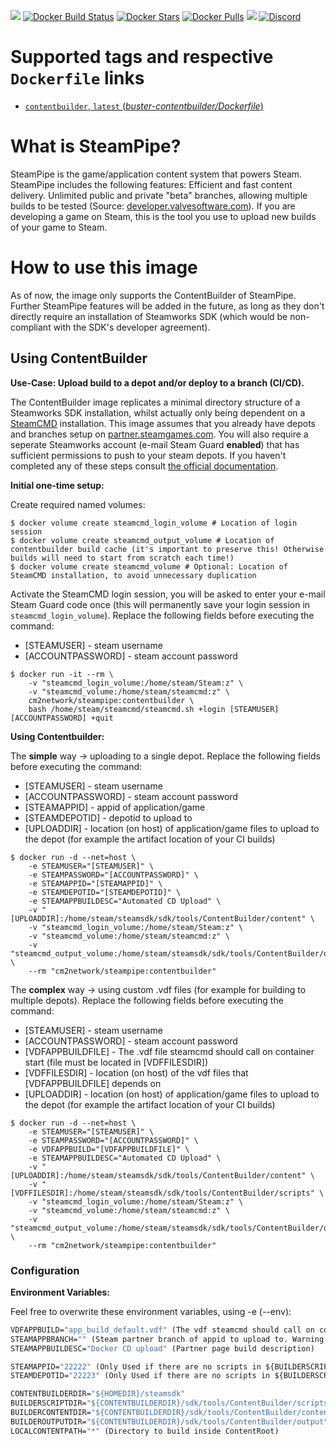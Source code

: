 [![](https://img.shields.io/codacy/grade/1b1767e24dfe4c3dbb869ef9fe2e4b4d.svg)](https://hub.docker.com/r/cm2network/steampipe/) [![Docker Build Status](https://img.shields.io/docker/cloud/build/cm2network/steampipe.svg)](https://hub.docker.com/r/cm2network/steampipe/) [![Docker Stars](https://img.shields.io/docker/stars/cm2network/steampipe.svg)](https://hub.docker.com/r/cm2network/steampipe/) [![Docker Pulls](https://img.shields.io/docker/pulls/cm2network/steampipe.svg)](https://hub.docker.com/r/cm2network/steampipe/) [![](https://img.shields.io/docker/image-size/cm2network/steampipe)](https://img.shields.io/docker/image-size/cm2network/steampipe) [![Discord](https://img.shields.io/discord/747067734029893653)](https://discord.gg/7ntmAwM)
# Supported tags and respective `Dockerfile` links
  -	[`contentbuilder`, `latest` (*buster-contentbuilder/Dockerfile*)](https://github.com/CM2Walki/steampipe/blob/master/buster-contentbuilder/Dockerfile)

# What is SteamPipe?
SteamPipe is the game/application content system that powers Steam. SteamPipe includes the following features: Efficient and fast content delivery. Unlimited public and private "beta" branches, allowing multiple builds to be tested (Source: [developer.valvesoftware.com](https://partner.steamgames.com/doc/sdk/uploading)). If you are developing a game on Steam, this is the tool you use to upload new builds of your game to Steam.
 
# How to use this image
As of now, the image only supports the ContentBuilder of SteamPipe. Further SteamPipe features will be added in the future, as long as they don't directly require an installation of Steamworks SDK (which would be non-compliant with the SDK's developer agreement).

## Using ContentBuilder
**Use-Case: Upload build to a depot and/or deploy to a branch (CI/CD).**

The ContentBuilder image replicates a minimal directory structure of a Steamworks SDK installation, whilst actually only being dependent on a [SteamCMD](https://github.com/CM2Walki/steamcmd) installation. This image assumes that you already have depots and branches setup on [partner.steamgames.com](https://partner.steamgames.com). You will also require a seperate Steamworks account (e-mail Steam Guard **enabled**) that has sufficient permissions to push to your steam depots. If you haven't completed any of these steps consult [the official documentation](https://partner.steamgames.com/doc/sdk/uploading).

**Initial one-time setup:**

Create required named volumes:
```console
$ docker volume create steamcmd_login_volume # Location of login session
$ docker volume create steamcmd_output_volume # Location of contentbuilder build cache (it's important to preserve this! Otherwise builds will need to start from scratch each time!)
$ docker volume create steamcmd_volume # Optional: Location of SteamCMD installation, to avoid unnecessary duplication
```

Activate the SteamCMD login session, you will be asked to enter your e-mail Steam Guard code once (this will permanently save your login session in `steamcmd_login_volume`). Replace the following fields before executing the command:
- [STEAMUSER] - steam username
- [ACCOUNTPASSWORD] - steam account password

```console
$ docker run -it --rm \
    -v "steamcmd_login_volume:/home/steam/Steam:z" \
    -v "steamcmd_volume:/home/steam/steamcmd:z" \
    cm2network/steampipe:contentbuilder \
    bash /home/steam/steamcmd/steamcmd.sh +login [STEAMUSER] [ACCOUNTPASSWORD] +quit
```

**Using Contentbuilder:**

The **simple** way -> uploading to a single depot. Replace the following fields before executing the command:
- [STEAMUSER] - steam username
- [ACCOUNTPASSWORD] - steam account password
- [STEAMAPPID] - appid of application/game
- [STEAMDEPOTID] - depotid to upload to
- [UPLOADDIR] - location (on host) of application/game files to upload to the depot (for example the artifact location of your CI builds)

```console
$ docker run -d --net=host \
    -e STEAMUSER="[STEAMUSER]" \
    -e STEAMPASSWORD="[ACCOUNTPASSWORD]" \
    -e STEAMAPPID="[STEAMAPPID]" \
    -e STEAMDEPOTID="[STEAMDEPOTID]" \
    -e STEAMAPPBUILDESC="Automated CD Upload" \
    -v "[UPLOADDIR]:/home/steam/steamsdk/sdk/tools/ContentBuilder/content" \
    -v "steamcmd_login_volume:/home/steam/Steam:z" \
    -v "steamcmd_volume:/home/steam/steamcmd:z" \
    -v "steamcmd_output_volume:/home/steam/steamsdk/sdk/tools/ContentBuilder/output" \
    --rm "cm2network/steampipe:contentbuilder"
```

The **complex** way -> using custom .vdf files (for example for building to multiple depots). Replace the following fields before executing the command:
- [STEAMUSER] - steam username
- [ACCOUNTPASSWORD] - steam account password
- [VDFAPPBUILDFILE] - The .vdf file steamcmd should call on container start (file must be located in [VDFFILESDIR])
- [VDFFILESDIR] - location (on host) of the vdf files that [VDFAPPBUILDFILE] depends on
- [UPLOADDIR] - location (on host) of application/game files to upload to the depot (for example the artifact location of your CI builds)

```console
$ docker run -d --net=host \
    -e STEAMUSER="[STEAMUSER]" \
    -e STEAMPASSWORD="[ACCOUNTPASSWORD]" \
    -e VDFAPPBUILD="[VDFAPPBUILDFILE]" \
    -e STEAMAPPBUILDESC="Automated CD Upload" \
    -v "[UPLOADDIR]:/home/steam/steamsdk/sdk/tools/ContentBuilder/content" \
    -v "[VDFFILESDIR]:/home/steam/steamsdk/sdk/tools/ContentBuilder/scripts" \
    -v "steamcmd_login_volume:/home/steam/Steam:z" \
    -v "steamcmd_volume:/home/steam/steamcmd:z" \
    -v "steamcmd_output_volume:/home/steam/steamsdk/sdk/tools/ContentBuilder/output" \
    --rm "cm2network/steampipe:contentbuilder"
```

### Configuration
**Environment Variables:**

Feel free to overwrite these environment variables, using -e (--env): 
```dockerfile
VDFAPPBUILD="app_build_default.vdf" (The vdf steamcmd should call on container start)
STEAMAPPBRANCH="" (Steam partner branch of appid to upload to. Warning: Setting this to a branch will instantly set the uploaded builds live! Useful for full CI/CD pipelines)
STEAMAPPBUILDESC="Docker CD upload" (Partner page build description)

STEAMAPPID="22222" (Only Used if there are no scripts in ${BUILDERSCRIPTDIR})
STEAMDEPOTID="22223" (Only Used if there are no scripts in ${BUILDERSCRIPTDIR})

CONTENTBUILDERDIR="${HOMEDIR}/steamsdk"
BUILDERSCRIPTDIR="${CONTENTBUILDERDIR}/sdk/tools/ContentBuilder/scripts"
BUILDERCONTENTDIR="${CONTENTBUILDERDIR}/sdk/tools/ContentBuilder/content"
BUILDEROUTPUTDIR="${CONTENTBUILDERDIR}/sdk/tools/ContentBuilder/output"
LOCALCONTENTPATH="*" (Directory to build inside ContentRoot)
```
